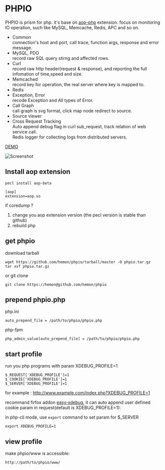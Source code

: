 # PHPIO
PHPIO is prism for php. it's base on [aop-php](http://aop-php.github.com) extension. focus on monitoring IO operation, such like MySQL, Memcache, Redis, APC and so on.

* Common  
connection's host and port, call trace, function args, response and error message.
* MySQL, PDO    
record raw SQL query stirng and affected rows.
* Curl  
record raw http header(request & response), and reporting the full infomation of time,speed and size.
* Memcached  
record key for operation, the real server where key is mapped to.
* Redis
* Exception, Error  
recode Exception and All types of Error.
* Call Graph  
call graph is svg format, click map node redirect to source.
* Source viewer  
* Cross Request Tracking  
Auto append debug flag in curl sub_request, track relation of web service call.   
Redis logger for collecting logs from distributed servers.


[DEMO](http://hemon.github.io/phpio/demo/index.html)

![Screenshot](//raw.github.com/hemon/phpio/master/www/img/screenshot.png)

## Install aop extension
```
pecl install aop-beta
```
```
[aop]  
extension=aop.so 
```
if coredump ?  
1. change you aop extension version (the pecl version is stable than github)  
2. rebuild php

## get phpio   
download tarball  
```
wget https://github.com/hemon/phpio/tarball/master -O phpio.tar.gz  
tar xvf phpio.tar.gz  
```
or git clone   
```
git clone https://hemon@github.com/hemon/phpio
```

## prepend phpio.php   
php.ini  
```
auto_prepend_file = /path/to/phpio/phpio.php  
```
php-fpm  
```
php_admin_value[auto_prepend_file] = /path/to/phpio/phpio.php
```

## start profile
run you php programs with param XDEBUG_PROFILE=1  
```
$_REQUEST['XDEBUG_PROFILE']=1  
$_COOKIE['XDEBUG_PROFILE']=1  
$_SERVER['XDEBUG_PROFILE']=1  
```

for example : 
http://www.example.com/index.php?XDEBUG_PROFILE=1 

recommand firfox addon [easy-xdebug](https://addons.mozilla.org/firefox/addon/easy-xdebug-with-moveable-/), it can auto append user defined cookie param in request(default is XDEBUG_PROFILE=1): 


in php-cli mode, use `export` command to set param for $_SERVER 
```
export XDEBUG_PROFILE=1
```

## view profile
make phpio/www is accessible:  
```
http://path/to/phpio/www/  
```
